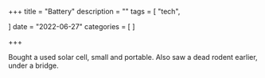 +++
title = "Battery"
description = ""
tags = [
 "tech",

]
date = "2022-06-27"
categories = [
]

+++

Bought a used solar cell, small and portable. Also saw a dead rodent earlier, under a bridge.
